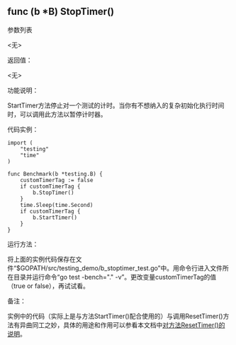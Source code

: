 ## func (b *B) StopTimer()

参数列表

  <无>

返回值：

  <无>

功能说明：

StartTimer方法停止对一个测试的计时。当你有不想纳入的复杂初始化执行时间时，可以调用此方法以暂停计时器。

代码实例：

	import (
		"testing"
		"time"
	)

	func Benchmark(b *testing.B) {
		customTimerTag := false
		if customTimerTag {
			b.StopTimer()
		}
		time.Sleep(time.Second)
		if customTimerTag {
			b.StartTimer()
		}
	}

运行方法：

将上面的实例代码保存在文件“$GOPATH/src/testing_demo/b_stoptimer_test.go”中。用命令行进入文件所在目录并运行命令“go test -bench="." -v”。更改变量customTimerTag的值（true or false），再试试看。


备注：

实例中的代码（实际上是与方法StartTimer()配合使用的）与调用ResetTimer()方法有异曲同工之妙，具体的用途和作用可以参看本文档中[对方法ResetTimer()的说明](B_ResetTimer.md)。
